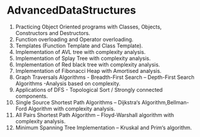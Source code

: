 # AdvancedDataStructures


1. Practicing Object Oriented programs with Classes, Objects, Constructors and Destructors.
2. Function overloading and Operator overloading.
3. Templates (Function Template and Class Template).
4. Implementation of AVL tree with complexity analysis.
5. Implementation of Splay Tree with complexity analysis.
6. Implementation of Red black tree with complexity analysis. 
7. Implementation of Fibonacci Heap with Amortised analysis.
8. Graph Traversals Algorithms - Breadth-First Search – Depth-First Search Algorithms -Analysis based on complexity.
9. Applications of DFS - Topological Sort / Strongly connected components.
10. Single Source Shortest Path Algorithms – Dijkstra‘s Algorithm,Bellman-Ford Algorithm with complexity analysis.
11. All Pairs Shortest Path Algorithm – Floyd-Warshall algorithm with complexity analysis.
12. Minimum Spanning Tree Implementation – Kruskal and Prim‘s algorithm.
